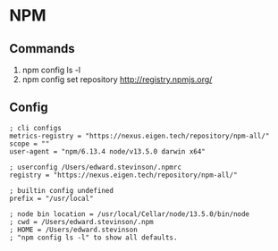 # NPM


## Commands

1. npm config ls -l
2. npm config set repository http://registry.npmjs.org/



## Config


```
; cli configs
metrics-registry = "https://nexus.eigen.tech/repository/npm-all/"
scope = ""
user-agent = "npm/6.13.4 node/v13.5.0 darwin x64"

; userconfig /Users/edward.stevinson/.npmrc
registry = "https://nexus.eigen.tech/repository/npm-all/"

; builtin config undefined
prefix = "/usr/local"

; node bin location = /usr/local/Cellar/node/13.5.0/bin/node
; cwd = /Users/edward.stevinson/.npm
; HOME = /Users/edward.stevinson
; "npm config ls -l" to show all defaults.
```
